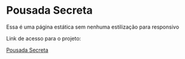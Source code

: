 # Pousada Secreta

Essa é uma página estática sem nenhuma estilização para responsivo

Link de acesso para o projeto:

<a href="https://elegant-kulfi-314a39.netlify.app/" target="_blank">Pousada Secreta</a>
